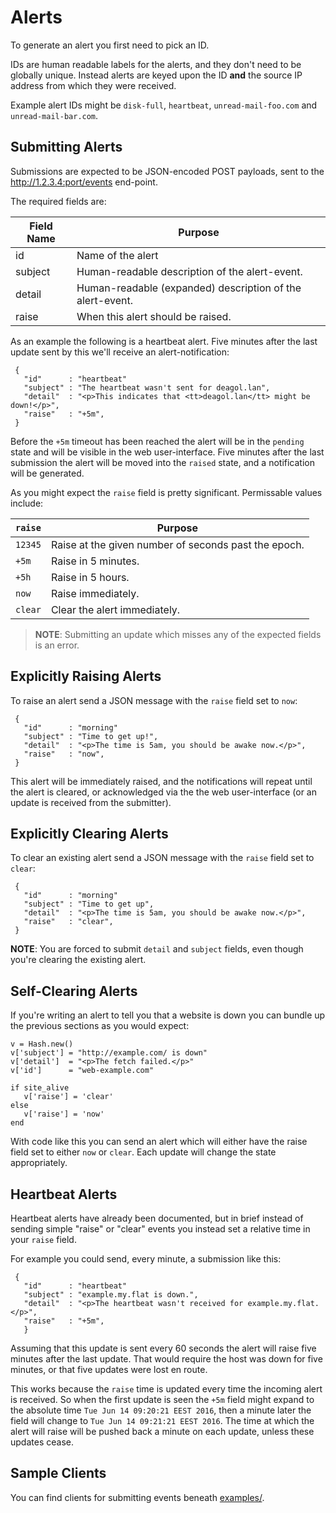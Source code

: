 # Alerts

To generate an alert you first need to pick an ID.

IDs are human readable labels for the alerts, and they don't need to be globally unique.  Instead alerts are keyed upon the ID __and__ the source IP address from which they were received.

Example alert IDs might be `disk-full`, `heartbeat`, `unread-mail-foo.com` and `unread-mail-bar.com`.



## Submitting Alerts

Submissions are expected to be JSON-encoded POST payloads, sent
to the http://1.2.3.4:port/events end-point.

The required fields are:

|Field Name | Purpose                                                   |
|-----------|-----------------------------------------------------------|
|id         | Name of the alert                                         |
|subject    | Human-readable description of the alert-event.            |
|detail     | Human-readable (expanded) description of the alert-event. |
|raise      | When this alert should be raised.                         |

As an example the following is a heartbeat alert.  Five minutes after the last update sent by this we'll receive an alert-notification:


     {
       "id"      : "heartbeat"
       "subject" : "The heartbeat wasn't sent for deagol.lan",
       "detail"  : "<p>This indicates that <tt>deagol.lan</tt> might be down!</p>",
       "raise"   : "+5m",
     }

Before the `+5m` timeout has been reached the alert will be in the `pending` state and will be visible in the web user-interface.  Five minutes after the last submission the alert will be moved into the `raised` state, and a notification will be generated.

As you might expect the `raise` field is pretty significant.  Permissable values include:

|`raise`| Purpose                                                 |
|-------|---------------------------------------------------------|
|`12345`| Raise at the given number of seconds past the epoch.    |
| `+5m` | Raise in 5 minutes.                                     |
| `+5h` | Raise in 5 hours.                                       |
| `now` | Raise immediately.                                      |
|`clear`| Clear the alert immediately.                            |

> **NOTE**: Submitting an update which misses any of the expected fields is an error.



## Explicitly Raising Alerts

To raise an alert send a JSON message with the `raise` field set to `now`:

     {
       "id"      : "morning"
       "subject" : "Time to get up!",
       "detail"  : "<p>The time is 5am, you should be awake now.</p>",
       "raise"   : "now",
     }

This alert will be immediately raised, and the notifications will repeat until the alert is cleared, or acknowledged via the the web user-interface (or an update is received from the submitter).


## Explicitly Clearing Alerts

To clear an existing alert send a JSON message with the `raise` field set to `clear`:

     {
       "id"      : "morning"
       "subject" : "Time to get up",
       "detail"  : "<p>The time is 5am, you should be awake now.</p>",
       "raise"   : "clear",
     }

**NOTE**: You are forced to submit `detail` and `subject` fields, even though you're clearing the existing alert.


## Self-Clearing Alerts

If you're writing an alert to tell you that a website is down you can bundle up the previous sections as you would expect:

    v = Hash.new()
    v['subject'] = "http://example.com/ is down"
    v['detail']  = "<p>The fetch failed.</p>"
    v['id']      = "web-example.com"

    if site_alive
       v['raise'] = 'clear'
    else
       v['raise'] = 'now'
    end

With code like this you can send an alert which will either have the raise field set to either `now` or `clear`.  Each update will change the state appropriately.


## Heartbeat Alerts

Heartbeat alerts have already been documented, but in brief instead of sending simple "raise" or "clear" events you instead set a relative time in your `raise` field.

For example you could send, every minute, a submission like this:


     {
       "id"      : "heartbeat"
       "subject" : "example.my.flat is down.",
       "detail"  : "<p>The heartbeat wasn't received for example.my.flat.</p>",
       "raise"   : "+5m",
       }

Assuming that this update is sent every 60 seconds the alert will raise five minutes after the last update.  That would require the host was down for five minutes, or that five updates were lost en route.

This works because the `raise` time is updated every time the incoming alert is received.  So when the first update is seen the `+5m` field might expand to the absolute time `Tue Jun 14 09:20:21 EEST 2016`, then a minute later the field will change to `Tue Jun 14 09:21:21 EEST 2016`.  The time at which the alert will raise will be pushed back a minute on each update, unless these updates cease.


## Sample Clients

You can find clients for submitting events beneath [examples/](examples/).
